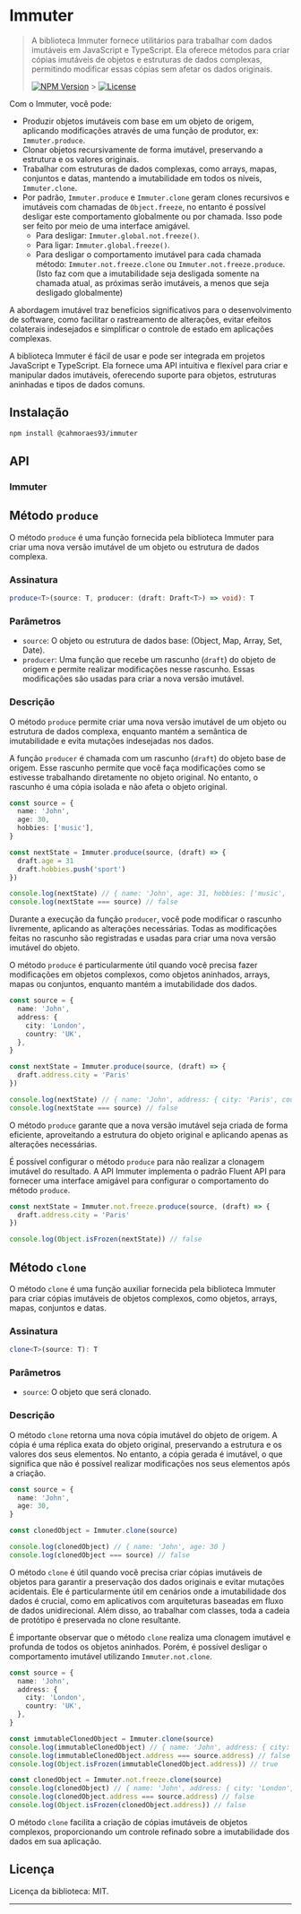 # Immuter

> A biblioteca Immuter fornece utilitários para trabalhar com dados imutáveis em JavaScript e TypeScript. Ela oferece métodos para criar cópias imutáveis de objetos e estruturas de dados complexas, permitindo modificar essas cópias sem afetar os dados originais.
>
> [![NPM Version][npm-image]][npm-url] > [![License][license-image]][license-url]

Com o Immuter, você pode:

- Produzir objetos imutáveis com base em um objeto de origem, aplicando modificações através de uma função de produtor, ex: `Immuter.produce`.
- Clonar objetos recursivamente de forma imutável, preservando a estrutura e os valores originais.
- Trabalhar com estruturas de dados complexas, como arrays, mapas, conjuntos e datas, mantendo a imutabilidade em todos os níveis, `Immuter.clone`.
- Por padrão, `Immuter.produce` e `Immuter.clone` geram clones recursivos e imutáveis com chamadas de `Object.freeze`, no entanto é possível desligar este comportamento globalmente ou por chamada. Isso pode ser feito por meio de uma interface amigável.
  - Para desligar: `Immuter.global.not.freeze()`.
  - Para ligar: `Immuter.global.freeze()`.
  - Para desligar o comportamento imutável para cada chamada método: `Immuter.not.freeze.clone` ou `Immuter.not.freeze.produce`. (Isto faz com que a imutabilidade seja desligada somente na chamada atual, as próximas serão imutáveis, a menos que seja desligado globalmente)

A abordagem imutável traz benefícios significativos para o desenvolvimento de software, como facilitar o rastreamento de alterações, evitar efeitos colaterais indesejados e simplificar o controle de estado em aplicações complexas.

A biblioteca Immuter é fácil de usar e pode ser integrada em projetos JavaScript e TypeScript. Ela fornece uma API intuitiva e flexível para criar e manipular dados imutáveis, oferecendo suporte para objetos, estruturas aninhadas e tipos de dados comuns.

## Instalação

```bash
npm install @cahmoraes93/immuter
```

## API

### Immuter

## Método `produce`

O método `produce` é uma função fornecida pela biblioteca Immuter para criar uma nova versão imutável de um objeto ou estrutura de dados complexa.

### Assinatura

```typescript
produce<T>(source: T, producer: (draft: Draft<T>) => void): T
```

### Parâmetros

- `source`: O objeto ou estrutura de dados base: (Object, Map, Array, Set, Date).
- `producer`: Uma função que recebe um rascunho (`draft`) do objeto de origem e permite realizar modificações nesse rascunho. Essas modificações são usadas para criar a nova versão imutável.

### Descrição

O método `produce` permite criar uma nova versão imutável de um objeto ou estrutura de dados complexa, enquanto mantém a semântica de imutabilidade e evita mutações indesejadas nos dados.

A função `producer` é chamada com um rascunho (`draft`) do objeto base de origem. Esse rascunho permite que você faça modificações como se estivesse trabalhando diretamente no objeto original. No entanto, o rascunho é uma cópia isolada e não afeta o objeto original.

```typescript
const source = {
  name: 'John',
  age: 30,
  hobbies: ['music'],
}

const nextState = Immuter.produce(source, (draft) => {
  draft.age = 31
  draft.hobbies.push('sport')
})

console.log(nextState) // { name: 'John', age: 31, hobbies: ['music', 'sport'] }
console.log(nextState === source) // false
```

Durante a execução da função `producer`, você pode modificar o rascunho livremente, aplicando as alterações necessárias. Todas as modificações feitas no rascunho são registradas e usadas para criar uma nova versão imutável do objeto.

O método `produce` é particularmente útil quando você precisa fazer modificações em objetos complexos, como objetos aninhados, arrays, mapas ou conjuntos, enquanto mantém a imutabilidade dos dados.

```typescript
const source = {
  name: 'John',
  address: {
    city: 'London',
    country: 'UK',
  },
}

const nextState = Immuter.produce(source, (draft) => {
  draft.address.city = 'Paris'
})

console.log(nextState) // { name: 'John', address: { city: 'Paris', country: 'UK' } }
console.log(nextState === source) // false
```

O método `produce` garante que a nova versão imutável seja criada de forma eficiente, aproveitando a estrutura do objeto original e aplicando apenas as alterações necessárias.

É possível configurar o método `produce` para não realizar a clonagem imutável do resultado. A API Immuter implementa o padrão Fluent API para fornecer uma interface amigável para configurar o comportamento do método `produce`.

```ts
const nextState = Immuter.not.freeze.produce(source, (draft) => {
  draft.address.city = 'Paris'
})

console.log(Object.isFrozen(nextState)) // false
```

## Método `clone`

O método `clone` é uma função auxiliar fornecida pela biblioteca Immuter para criar cópias imutáveis de objetos complexos, como objetos, arrays, mapas, conjuntos e datas.

### Assinatura

```typescript
clone<T>(source: T): T
```

### Parâmetros

- `source`: O objeto que será clonado.

### Descrição

O método `clone` retorna uma nova cópia imutável do objeto de origem. A cópia é uma réplica exata do objeto original, preservando a estrutura e os valores dos seus elementos. No entanto, a cópia gerada é imutável, o que significa que não é possível realizar modificações nos seus elementos após a criação.

```typescript
const source = {
  name: 'John',
  age: 30,
}

const clonedObject = Immuter.clone(source)

console.log(clonedObject) // { name: 'John', age: 30 }
console.log(clonedObject === source) // false
```

O método `clone` é útil quando você precisa criar cópias imutáveis de objetos para garantir a preservação dos dados originais e evitar mutações acidentais. Ele é particularmente útil em cenários onde a imutabilidade dos dados é crucial, como em aplicativos com arquiteturas baseadas em fluxo de dados unidirecional. Além disso, ao trabalhar com classes, toda a cadeia de protótipo é preservada no clone resultante.

É importante observar que o método `clone` realiza uma clonagem imutável e profunda de todos os objetos aninhados. Porém, é possível desligar o comportamento imutável utilizando `Immuter.not.clone`.

```typescript
const source = {
  name: 'John',
  address: {
    city: 'London',
    country: 'UK',
  },
}

const immutableClonedObject = Immuter.clone(source)
console.log(immutableClonedObject) // { name: 'John', address: { city: 'London', country: 'UK' } }
console.log(immutableClonedObject.address === source.address) // false
console.log(Object.isFrozen(immutableClonedObject.address)) // true

const clonedObject = Immuter.not.freeze.clone(source)
console.log(clonedObject) // { name: 'John', address: { city: 'London', country: 'UK' } }
console.log(clonedObject.address === source.address) // false
console.log(Object.isFrozen(clonedObject.address)) // false
```

O método `clone` facilita a criação de cópias imutáveis de objetos complexos, proporcionando um controle refinado sobre a imutabilidade dos dados em sua aplicação.

## Licença

Licença da biblioteca: MIT.

---

[//]: # 'Referências de links usados na seção de "Badges" e outras seções'
[npm-image]: https://img.shields.io/npm/v/minha-biblioteca.svg
[npm-url]: https://www.npmjs.com/package/@cahmoraes93/immuter
[license-image]: https://img.shields.io/badge/license-MIT-blue.svg
[license-url]: https://opensource.org/licenses/MIT
